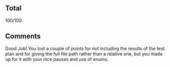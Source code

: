 ## Total ##
100/100

## Comments ##
Good Job! You lost a couple of points for not including the results of the test plan and for giving the full file path rather than a relative one, but you made up for it with your nice pauses and use of enums.
